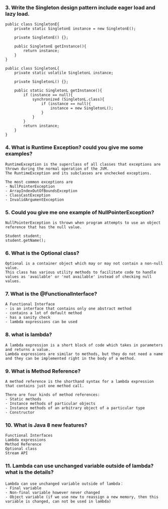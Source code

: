 ### 3. Write the Singleton design pattern include eager load and lazy load.
```
public class SingletonE{
    private static SingletonE instance = new SingletonE();
    
    private SingletonE() {};
    
    public SingletonE getInstance(){
        return instance;
    }
}
```

```
public class SingletonL{
    private static volatile SingletonL instance;
    
    private SingletonL() {};
    
    public static SingletonL getInstance(){
        if (instance == null){
            synchronized (SingletonL.class){
                if (instance == null){
                    instance = new SingletonL();
                }
            }
        }
        return instance;
    }
}
```

### 4. What is Runtime Exception? could you give me some examples?
```
RuntimeException is the superclass of all classes that exceptions are thrown during the normal operation of the JVM. 
The RuntimeException and its subclasses are unchecked exceptions. 

The most common exceptions are 
- NullPointerException
- ArrayIndexOutOfBoundsException
- ClassCastException
- InvalidArgumentException
```

### 5. Could you give me one example of NullPointerException?
```
NullPointerException is thrown when program attempts to use an object reference that has the null value.

Student student;
student.getName();
```

### 6. What is the Optional class?
```
Optional is a container object which may or may not contain a non-null value. 
This class has various utility methods to facilitate code to handle values as 'available' or 'not available' instead of checking null values.
```

### 7. What is the @FunctionalInterface?
```
A Functional Interface
- is an interface that contains only one abstract method
- contains a lot of default method
- has a sanity check
- lambda expressions can be used 
```

### 8. what is lambda?
```
A lambda expression is a short block of code which takes in parameters and returns a value. 
Lambda expressions are similar to methods, but they do not need a name and they can be implemented right in the body of a method.
```

### 9. What is Method Reference?
```
A method reference is the shorthand syntax for a lambda expression that contains just one method call. 

There are four kinds of method references:
- Static methods
- Instance methods of particular objects
- Instance methods of an arbitrary object of a particular type
- Constructor
```

### 10. What is Java 8 new features?
```
Functional Interfaces
Lambda expressions
Method Reference
Optional class
Stream API
```

### 11. Lambda can use unchanged variable outside of lambda? what is the details?
```
Lambda can use unchanged variable outside of lambda：
- Final variable
- Non-final variable however never changed
- Object variable (if we use new to reassign a new memory, then this variable is changed, can not be used in lambda)
```
